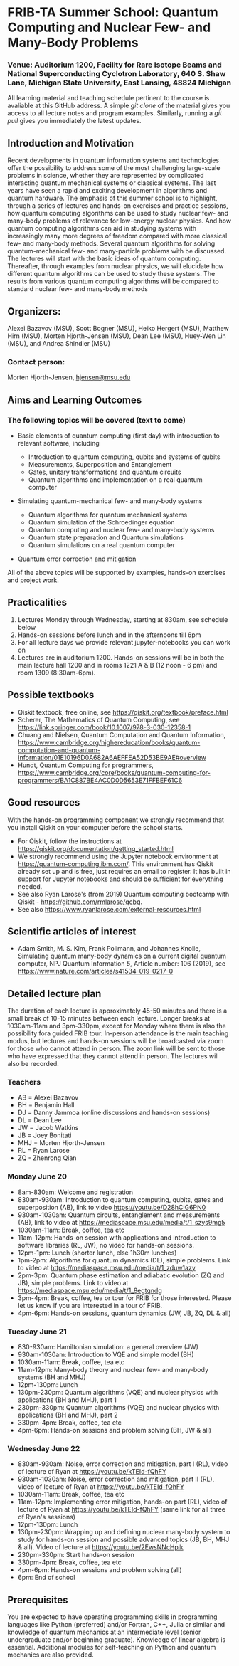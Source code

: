 # FRIB-TA Summer School: Quantum Computing and Nuclear Few- and Many-Body Problems

### Venue: Auditorium 1200, Facility for Rare Isotope Beams and National Superconducting Cyclotron Laboratory, 640 S. Shaw Lane, Michigan State University, East Lansing, 48824 Michigan

All learning material and teaching schedule pertinent to the course is
avaliable at this GitHub address. A simple _git clone_ of the material
gives you access to all lecture notes and program examples. Similarly,
running a _git pull_ gives you immediately the latest updates.

## Introduction and Motivation

Recent developments in quantum information systems and technologies
offer the possibility to address some of the most challenging
large-scale problems in science, whether they are represented by
complicated interacting quantum mechanical systems or classical
systems. The last years have seen a rapid and exciting development in
algorithms and quantum hardware.  The emphasis of this summer school
is to highlight, through a series of lectures and hands-on exercises
and practice sessions, how quantum computing algorithms can be used to
study nuclear few- and many-body problems of relevance for low-energy
nuclear physics.  And how quantum computing algorithms can aid in
studying systems with increasingly many more degrees of freedom
compared with more classical few- and many-body methods.  Several
quantum algorithms for solving quantum-mechanical few- and
many-particle problems with be discussed.  The lectures will start
with the basic ideas of quantum computing. Thereafter, through
examples from nuclear physics, we will elucidate how different quantum
algorithms can be used to study these systems. The results from
various quantum computing algorithms will be compared to standard
nuclear few- and many-body methods 

## Organizers:
Alexei Bazavov (MSU), Scott Bogner (MSU), Heiko Hergert (MSU), Matthew Hirn (MSU), Morten Hjorth-Jensen (MSU), Dean Lee (MSU), Huey-Wen Lin (MSU), and Andrea Shindler (MSU)
### Contact person:
Morten Hjorth-Jensen, hjensen@msu.edu

## Aims and Learning Outcomes

###  The following topics will be covered (text to come)
- Basic elements of quantum computing (first day) with introduction to relevant software, including
   - Introduction to quantum computing, qubits and systems of qubits
   - Measurements, Superposition and Entanglement
   - Gates, unitary transformations and quantum circuits
   - Quantum algorithms and implementation on a real quantum computer

- Simulating quantum-mechanical few- and many-body systems
   - Quantum algorithms for quantum mechanical systems
   - Quantum simulation of the Schroedinger equation
   - Quantum computing and nuclear few- and many-body systems
   - Quantum state preparation and Quantum simulations
   - Quantum simulations on a real quantum computer

- Quantum error correction and mitigation

All of the above topics will be supported by examples, hands-on exercises and project work.


## Practicalities

1. Lectures Monday through Wednesday, starting at 830am, see schedule below
2. Hands-on sessions before lunch and in the afternoons till 6pm
3. For all lecture days we provide relevant jupyter-notebooks you can work on
4. Lectures are in auditorium 1200. Hands-on sessions will be in both the main lecture hall 1200 and in rooms 1221 A & B (12 noon - 6 pm) and room 1309 (8:30am-6pm).


## Possible textbooks
- Qiskit textbook, free online, see https://qiskit.org/textbook/preface.html
- Scherer, The Mathematics of Quantum Computing, see https://link.springer.com/book/10.1007/978-3-030-12358-1
- Chuang and Nielsen, Quantum Computation and Quantum Information, https://www.cambridge.org/highereducation/books/quantum-computation-and-quantum-information/01E10196D0A682A6AEFFEA52D53BE9AE#overview
- Hundt, Quantum Computing for programmers, https://www.cambridge.org/core/books/quantum-computing-for-programmers/BA1C887BE4AC0D0D5653E71FFBEF61C6

## Good resources
With the hands-on programming component we strongly recommend that you install Qiskit on your computer before the school starts. 
- For Qiskit, follow the  instructions at https://qiskit.org/documentation/getting_started.html
- We strongly recommend using the Jupyter notebook environment at https://quantum-computing.ibm.com/. This environment has Qiskit already set up and is free, just requires an email to register. It has built in support for Jupyter notebooks and should be sufficient for everything needed.
- See also Ryan Larose's (from 2019) Quantum computing bootcamp with Qiskit - https://github.com/rmlarose/qcbq.
- See also https://www.ryanlarose.com/external-resources.html

## Scientific articles of interest
- Adam Smith, M. S. Kim, Frank Pollmann, and Johannes Knolle, Simulating quantum many-body dynamics on a current digital quantum computer, NPJ Quantum Information _5_, Article number: 106 (2019), see https://www.nature.com/articles/s41534-019-0217-0

## Detailed lecture plan 

The duration of each lecture is approximately 45-50 minutes and there is a small break of 10-15 minutes
between each lecture. Longer breaks at 1030am-11am and 3pm-330pm, except for Monday where there is also the possibility fora guided FRIB tour.
In-person attendance is the main teaching modus, but lectures and hands-on sessions will be
broadcasted via zoom for those who cannot attend in person. The zoom link will be sent to those who have expressed that they cannot attend in person. The lectures will also be recorded.


### Teachers
- AB = Alexei Bazavov
- BH = Benjamin Hall
- DJ = Danny Jammoa (online discussions and hands-on sessions)
- DL = Dean Lee
- JW = Jacob Watkins
- JB = Joey Bonitati
- MHJ = Morten Hjorth-Jensen
- RL = Ryan Larose
- ZQ - Zhenrong Qian





### Monday June 20 
- 8am-830am: Welcome and registration
- 830am-930am: Introduction to quantum computing, qubits, gates and superposition (AB), link to video https://youtu.be/D28hCiG6PN0
- 930am-1030am: Quantum circuits, entanglement and measurements (AB), link to video at https://mediaspace.msu.edu/media/t/1_szys9mg5
- 1030am-11am: Break, coffee, tea etc
- 11am-12pm: Hands-on session with applications and introduction to software libraries (RL, JW), no video for hands-on sessions.
- 12pm-1pm: Lunch (shorter lunch, else 1h30m lunches)
- 1pm-2pm: Algorithms for quantum dynamics (DL), simple problems. Link to video at https://mediaspace.msu.edu/media/t/1_zduw1azy
- 2pm-3pm: Quantum phase estimation and adiabatic evolution (ZQ and JB), simple problems. Link to video at https://mediaspace.msu.edu/media/t/1_8egtqndg
- 3pm-4pm: Break, coffee, tea or tour for FRIB for those interested. Please let us know if you are interested in a tour of FRIB.
- 4pm-6pm: Hands-on sessions, quantum dynamics (JW, JB, ZQ, DL & all)

### Tuesday June 21
- 830-930am: Hamiltonian simulation: a general overview (JW)
- 930am-1030am: Introduction to VQE and simple model (BH) 
- 1030am-11am: Break, coffee, tea etc
- 11am-12pm: Many-body theory and nuclear few- and many-body systems (BH and MHJ)
- 12pm-130pm: Lunch
- 130pm-230pm: Quantum algorithms (VQE) and nuclear physics with applications (BH and MHJ), part 1
- 230pm-330pm: Quantum algorithms (VQE) and nuclear physics with applications (BH and MHJ), part 2
- 330pm-4pm: Break, coffee, tea etc
- 4pm-6pm: Hands-on sessions and problem solving (BH, JW & all)

### Wednesday June 22
- 830am-930am: Noise, error correction and mitigation, part I (RL), video of lecture of Ryan at https://youtu.be/kTEId-fQhFY
- 930am-1030am: Noise, error correction and mitigation, part II (RL), video of lecture of Ryan at https://youtu.be/kTEId-fQhFY
- 1030am-11am: Break, coffee, tea etc
- 11am-12pm: Implementing error mitigation, hands-on part (RL), video of lecture of Ryan at https://youtu.be/kTEId-fQhFY (same link for all three of Ryan's sessions)
- 12pm-130pm: Lunch
- 130pm-230pm: Wrapping up and defining nuclear many-body system to study for hands-on session and possible advanced topics (JB, BH, MHJ & all). Video of lecture at https://youtu.be/2EwsNNcHplk
- 230pm-330pm: Start hands-on session
- 330pm-4pm: Break, coffee, tea etc
- 4pm-6pm: Hands-on sessions and problem solving (all)
- 6pm: End of school


## Prerequisites

You are expected to have operating programming skills in programming
languages like Python (preferred) and/or Fortran, C++, Julia or
similar and knowledge of quantum mechanics at an intermediate level
(senior undergraduate and/or beginning graduate). Knowledge of linear
algebra is essential.  Additional modules for self-teaching on Python
and quantum mechanics are also provided. 

